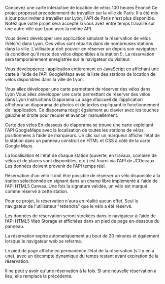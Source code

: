 Concevez une carte interactive de location de vélos
100 heures
Énoncé
Ce projet proposait précédemment de travailler sur la ville de Paris. Il a été mis à jour pour inviter à travailler sur Lyon, l'API de Paris n'est plus disponible.
Notez que votre projet sera accepté si vous avez entre temps travaillé sur une autre ville que Lyon avec la même API.

Vous devez développer une application simulant la réservation de vélos (Vélo'v) dans Lyon. Ces vélos sont répartis dans de nombreuses stations dans la ville. L'utilisateur doit pouvoir en réserver un depuis son navigateur (à condition qu'il reste des vélos disponibles à la station !). La réservation sera temporairement enregistrée sur le navigateur du visiteur.

Vous développerez l'application entièrement en JavaScript en affichant une carte à l'aide de l’API GoogleMaps avec la liste des stations de location de vélos disponibles dans la ville de Lyon.

Vous allez développer une carte permettant de réserver des vélos dans Lyon
Vous allez développer une carte permettant de réserver des vélos dans Lyon
Instructions
Diaporama
La page d’accueil de l’application affichera un diaporama de photos et de textes expliquant le fonctionnement de l'application. Ce diaporama réagit également au clavier avec les touches gauche et droite pour reculer et avancer manuellement.

Carte des vélos
En-­dessous du diaporama se trouve une carte exploitant l'API GoogleMaps avec la localisation de toutes les stations de vélos, positionnées à l’aide de marqueurs.
Un clic sur un marqueur affiche l’état de la station dans un panneau construit en HTML et
CSS à côté de la carte Google Maps.

La localisation et l'état de chaque station (ouverte, en travaux, combien de vélos et de places sont disponibles, etc.) est fourni via l'API de JCDecaux. Les données doivent provenir de l'API temps réel.

Réservation d'un vélo
Il doit être possible de réserver un vélo disponible à la station sélectionnée en signant dans un champ libre implémenté à l’aide de l’API HTML5 Canvas. Une fois la signature validée, un vélo est marqué comme réservé à cette station.

Pour ce projet, la réservation n'aura en réalité aucun effet. Seul le navigateur de l'utilisateur "retiendra" que le vélo a été réservé.

Les données de réservation seront stockées dans le navigateur à l’aide de l’API HTML5 Web Storage et affichées dans un pied de page en­-dessous du panneau.

La réservation expire automatiquement au bout de 20 minutes et également lorsque le navigateur web se referme.

Le pied de page affiche en permanence l’état de la réservation (s’il y en a une), avec un décompte dynamique du temps restant avant expiration de la réservation.

Il ne peut y avoir qu'une réservation à la fois. Si une nouvelle réservation a lieu, elle remplace la précédente.
